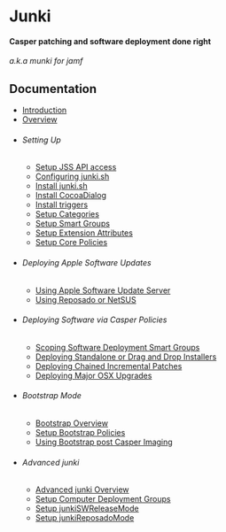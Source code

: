 Junki 
=====
#### Casper patching and software deployment done right
*a.k.a munki for jamf*


Documentation
-------------

* [Introduction](introduction.md)
* [Overview](overview.md)
* ###### Setting Up
	* [Setup JSS API access](setup_jss_api_access.md)
	* [Configuring junki.sh](configuring_junki.sh.md)
	* [Install junki.sh](install_junki.sh.md)
	* [Install CocoaDialog](install_cocoadialog.md)
	* [Install triggers](install_triggers.md)
	* [Setup Categories](setup_categories.md)
	* [Setup Smart Groups](setup_smart_groups.md)
	* [Setup Extension Attributes](setup_extension_attributes.md)
	* [Setup Core Policies](setup_core_policies.md)
* ###### Deploying Apple Software Updates
	* [Using Apple Software Update Server](using_apple_software_update_server.md)
	* [Using Reposado or NetSUS](using_reposado_or_netsus.md)
* ###### Deploying Software via Casper Policies
	* [Scoping Software Deployment Smart Groups](scoping_software_deployment_smart_groups.md)
	* [Deploying Standalone or Drag and Drop Installers](deploying_standalone_Installers.md)
	* [Deploying Chained Incremental Patches](deploying_chained_incremental_patches.md)
	* [Deploying Major OSX Upgrades](deploying_major_osx_upgrades.md)
* ###### Bootstrap Mode
	* [Bootstrap Overview](bootstrap_overview.md)
	* [Setup Bootstrap Policies](setup_bootstrap_policies.md)
	* [Using Bootstrap post Casper Imaging](using_bootstrap_post_casper_imaging.md) 
* ###### Advanced junki
	* [Advanced junki Overview](advanced_junki_overview.md) 
	* [Setup Computer Deployment Groups](setup_computer_deployment_groups.md)
	* [Setup junkiSWReleaseMode](setup_junkiswreleasemode.md)
	* [Setup junkiReposadoMode](setup_junkireposadomode.md)
	

